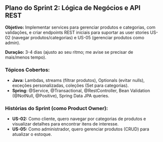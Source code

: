 ## Plano do Sprint 2: Lógica de Negócios e API REST

**Objetivo:** Implementar services para gerenciar produtos e categorias, com validações, e criar endpoints REST iniciais para suportar 
as user stories US-02 (navegar produtos/categorias) e US-05 (gerenciar produtos como admin).

**Duração:** 3-4 dias (ajusto ao seu ritmo; me avise se precisar de mais/menos tempo).

### Tópicos Cobertos:

* **Java:** Lambdas, streams (filtrar produtos), Optionals (evitar nulls), exceções personalizadas, coleções (Set para categorias).
* **Spring:** @Service, @Transactional, @RestController, Bean Validation (@NotNull, @Positive), Spring Data JPA queries.

### Histórias do Sprint (como Product Owner):

* **US-02:** Como cliente, quero navegar por categorias de produtos e visualizar detalhes para encontrar itens de interesse.
* **US-05:** Como administrador, quero gerenciar produtos (CRUD) para atualizar o estoque.